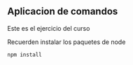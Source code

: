 ## Aplicacion  de comandos
 
 Este es el ejercicio del curso

 Recuerden instalar los paquetes de node

 ```
 npm install
 ```